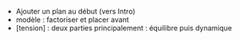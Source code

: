 - Ajouter un plan au début (vers Intro)
- modèle : factoriser et placer avant
- [tension] : deux parties principalement : équilibre puis dynamique